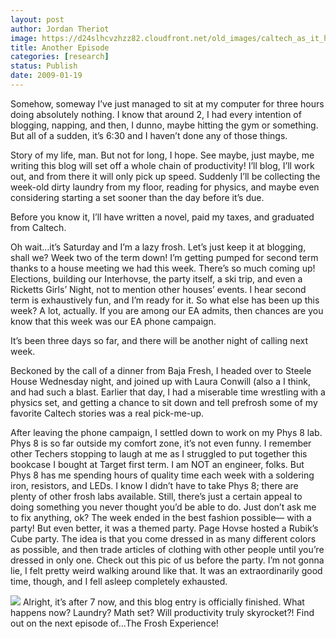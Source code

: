 ```yaml
---
layout: post
author: Jordan Theriot
image: https://d24slhcvzhzz82.cloudfront.net/old_images/caltech_as_it_happens/6a0105349b8251970b010536ddd952970c.jpg
title: Another Episode
categories: [research]
status: Publish
date: 2009-01-19
---
```



Somehow, someway I’ve just managed to sit at my computer for
three hours doing absolutely nothing. I know that around 2, I had every
intention of blogging, napping, and then, I dunno, maybe hitting the gym or
something. But all of a sudden, it’s 6:30 and I haven’t done any of those
things.

Story of my life, man. But not for long, I hope. See maybe,
just maybe, me writing this blog will set off a whole chain of productivity! I’ll
blog, I’ll work out, and from there it will only pick up speed. Suddenly I’ll
be collecting the week-old dirty laundry from my floor, reading for physics,
and maybe even considering starting a set sooner than the day before it’s due.

Before you know it, I’ll have written a novel, paid my taxes, and graduated
from Caltech.

Oh wait…it’s Saturday and I’m a lazy frosh. Let’s just keep
it at blogging, shall we?
Week two of the term down! I’m getting pumped for second
term thanks to a house meeting we had this week. There’s so much coming up! Elections,
building our Interhovse, the party itself, a ski trip, and even a Ricketts
Girls’ Night, not to mention other houses’ events. I hear second term is
exhaustively fun, and I’m ready for it. 
 So what else has been up this week?
A lot, actually. If you
are among our EA admits, then chances are you know that this week was our EA
phone campaign.

It’s been three days so far, and there will be another night of
calling next week.

Beckoned by the call of a dinner from Baja Fresh, I headed
over to Steele House Wednesday night, and joined up with Laura Conwill (also a
I think, and had such a blast. Earlier that day, I had a miserable time
wrestling with a physics set, and getting a chance to sit down and tell
prefrosh some of my favorite Caltech stories was a real pick-me-up.

After leaving the phone campaign, I settled down to work on
my Phys 8 lab. Phys 8 is so far outside my comfort zone, it’s not even funny. I
remember other Techers stopping to laugh at me as I struggled to put together
this bookcase I bought at Target first term. I am NOT an engineer, folks. But
Phys 8 has me spending hours of quality time each week with a soldering iron,
resistors, and LEDs. I know I didn’t have to take Phys 8; there are plenty of
other frosh labs available. Still, there’s just a certain appeal to doing
something you never thought you’d be able to do. Just don’t ask me to fix
anything, ok?
The week ended in the best fashion possible— with a party!
But even better, it was a themed party. Page Hovse hosted a Rubik’s Cube
party. The idea is that you come dressed
in as many different colors as possible, and then trade articles of clothing
with other people until you’re dressed in only one. Check out this pic of us
before the party. I’m not gonna lie, I felt pretty weird walking around like
that. It was an extraordinarily good
time, though, and I fell asleep completely exhausted.


![](https://d24slhcvzhzz82.cloudfront.net/old_images/caltech_as_it_happens/6a0105349b8251970b010536dde39b970c.jpg)
Alright, it’s after 7 now, and this blog entry is officially
finished. What happens now? Laundry?
Math set? Will productivity truly skyrocket?! Find out on the next episode of...The Frosh Experience!
 
 

